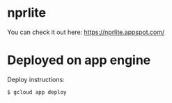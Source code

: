 # nprlite
You can check it out here: https://nprlite.appspot.com/

# Deployed on app engine
Deploy instructions:
```
$ gcloud app deploy
```
